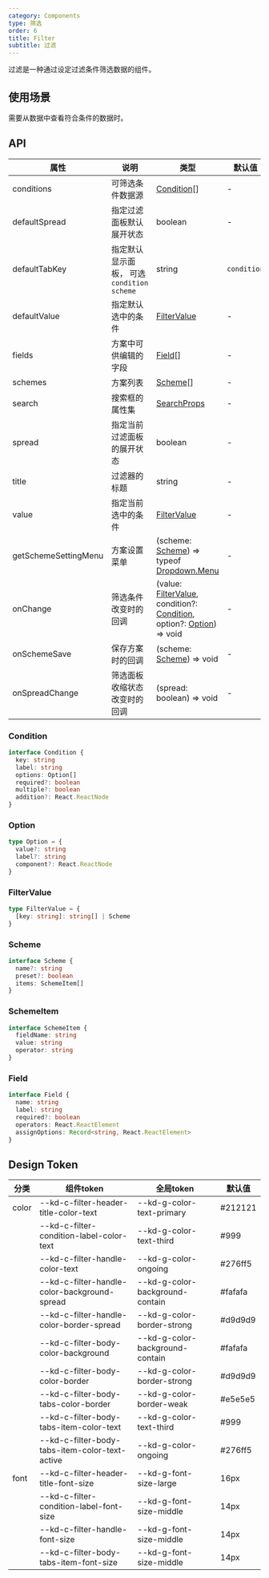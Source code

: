 ```yaml
---
category: Components
type: 筛选
order: 6
title: Filter
subtitle: 过滤
---
```


过滤是一种通过设定过滤条件筛选数据的组件。
## 使用场景

需要从数据中查看符合条件的数据时。

## API

| 属性 | 说明 | 类型 | 默认值 | 版本 |
| --- | --- | --- | --- | --- |
| conditions | 可筛选条件数据源 | [Condition](#Condition)[] | - | 1.0.0 |
| defaultSpread | 指定过滤面板默认展开状态 | boolean | - | 1.0.0 |
| defaultTabKey | 指定默认显示面板， 可选`condition` `scheme` | string | `condition` | 1.0.0 |
| defaultValue | 指定默认选中的条件 | [FilterValue](#FilterValue) | - | 1.0.0 |
| fields | 方案中可供编辑的字段 | [Field](#Field)[] | - | 1.0.0 |
| schemes | 方案列表 | [Scheme](#Scheme)[] | - | 1.0.0 |
| search | 搜索框的属性集 | [SearchProps](/components/search#API) | - | 1.0.0 |
| spread | 指定当前过滤面板的展开状态 | boolean | - | 1.0.0 |
| title | 过滤器的标题 | string | - | 1.0.0 |
| value | 指定当前选中的条件 | [FilterValue](#FilterValue) | - | 1.0.0 |
| getSchemeSettingMenu | 方案设置菜单 | (scheme: [Scheme](#Scheme)) => typeof [Dropdown.Menu](/components/dropdown#Dropdown.Menu) | - | 1.0.0 |
| onChange | 筛选条件改变时的回调 | (value: [FilterValue](#FilterValue), condition?: [Condition](#Condition), option?: [Option](#Option)) => void | - | 1.0.0 |
| onSchemeSave | 保存方案时的回调 | (scheme: [Scheme](#Scheme)) => void | - | 1.0.0 |
| onSpreadChange | 筛选面板收缩状态改变时的回调 | (spread: boolean) => void | - | 1.0.0 |

### Condition

```typescript
interface Condition {
  key: string
  label: string
  options: Option[]
  required?: boolean
  multiple?: boolean
  addition?: React.ReactNode
}
```

### Option

```typescript
type Option = {
  value?: string
  label?: string
  component?: React.ReactNode
}
```

### FilterValue

```typescript
type FilterValue = {
  [key: string]: string[] | Scheme
}
```

### Scheme

```typescript
interface Scheme {
  name?: string
  preset?: boolean
  items: SchemeItem[]
}
```

### SchemeItem

```typescript
interface SchemeItem {
  fieldName: string
  value: string
  operator: string
}
```

### Field

```typescript
interface Field {
  name: string
  label: string
  required?: boolean
  operators: React.ReactElement
  assignOptions: Record<string, React.ReactElement>
}
```

## Design Token

| 分类 | 组件token | 全局token | 默认值 |
| --- | --- | --- | --- |
| color | --kd-c-filter-header-title-color-text | --kd-g-color-text-primary | #212121 |
|  | --kd-c-filter-condition-label-color-text | --kd-g-color-text-third | #999 |
|  | --kd-c-filter-handle-color-text | --kd-g-color-ongoing | #276ff5 |
|  | --kd-c-filter-handle-color-background-spread | --kd-g-color-background-contain | #fafafa |
|  | --kd-c-filter-handle-color-border-spread | --kd-g-color-border-strong | #d9d9d9 |
|  | --kd-c-filter-body-color-background | --kd-g-color-background-contain | #fafafa |
|  | --kd-c-filter-body-color-border | --kd-g-color-border-strong | #d9d9d9 |
|  | --kd-c-filter-body-tabs-color-border | --kd-g-color-border-weak | #e5e5e5 |
|  | --kd-c-filter-body-tabs-item-color-text | --kd-g-color-text-third | #999 |
|  | --kd-c-filter-body-tabs-item-color-text-active | --kd-g-color-ongoing | #276ff5 |
| font | --kd-c-filter-header-title-font-size | --kd-g-font-size-large | 16px |
|  | --kd-c-filter-condition-label-font-size | --kd-g-font-size-middle | 14px |
|  | --kd-c-filter-handle-font-size | --kd-g-font-size-middle | 14px |
|  | --kd-c-filter-body-tabs-item-font-size | --kd-g-font-size-middle | 14px |
